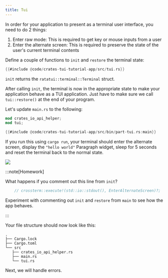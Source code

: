 ```yaml
---
title: Tui
---
```


In order for your application to present as a terminal user interface, you need to do 2 things:

1. Enter raw mode: This is required to get key or mouse inputs from a user
2. Enter the alternate screen: This is required to preserve the state of the user's current terminal
   contents

Define a couple of functions to `init` and `restore` the terminal state:

```rust title="src/tui.rs"
{{#include @code/crates-tui-tutorial-app/src/tui.rs}}
```

`init` returns the `ratatui::terminal::Terminal` struct.

After calling `init`, the terminal is now in the appropriate state to make your application behave
as a TUI application. Just have to make sure we call `tui::restore()` at the end of your program.

Let's update `main.rs` to the following:

```rust title="src/main.rs"
mod crates_io_api_helper;
mod tui;

{{#include @code/crates-tui-tutorial-app/src/bin/part-tui.rs:main}}
```

If you run this using `cargo run`, your terminal should enter the alternate screen, display the
`"hello world"` Paragraph widget, sleep for 5 seconds and reset the terminal back to the normal
state.

![](./crates-tui-tutorial-part-tui.gif)

:::note[Homework]

What happens if you comment out this line from `init`?

```rust title="src/tui.rs"
    // crossterm::execute!(std::io::stdout(), EnterAlternateScreen)?;
```

Experiment with commenting out `init` and `restore` from `main` to see how the app behaves.

:::

Your file structure should now look like this:

```
.
├── Cargo.lock
├── Cargo.toml
└── src
   ├── crates_io_api_helper.rs
   ├── main.rs
   └── tui.rs
```

Next, we will handle errors.
